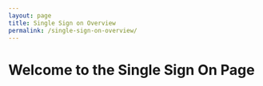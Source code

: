 ```yaml
---
layout: page
title: Single Sign on Overview
permalink: /single-sign-on-overview/
---
```


# Welcome to the Single Sign On Page
